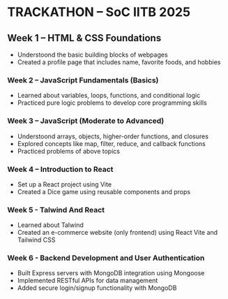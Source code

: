 # TRACKATHON – SoC IITB 2025
## Week 1 – HTML & CSS Foundations 

- Understoond the basic building blocks of webpages  
- Created a profile page that includes name, favorite foods, and hobbies

### Week 2 – JavaScript Fundamentals (Basics)  
- Learned about variables, loops, functions, and conditional logic  
- Practiced pure logic problems to develop core programming skills

### Week 3 – JavaScript (Moderate to Advanced)  
- Understoond arrays, objects, higher-order functions, and closures  
- Explored concepts like map, filter, reduce, and callback functions
- Practiced problems of above topics

### Week 4 – Introduction to React  
- Set up a React project using Vite
- Created a Dice game using reusable components and props

### Week 5 - Talwind And React
- Learned about Talwind
- Created an e-commerce website (only frontend) using React Vite and Tailwind CSS

### Week 6 - Backend Development and  User Authentication
- Built Express servers with MongoDB integration using Mongoose
- Implemented RESTful APIs for data management
- Added secure login/signup functionality with MongoDB


